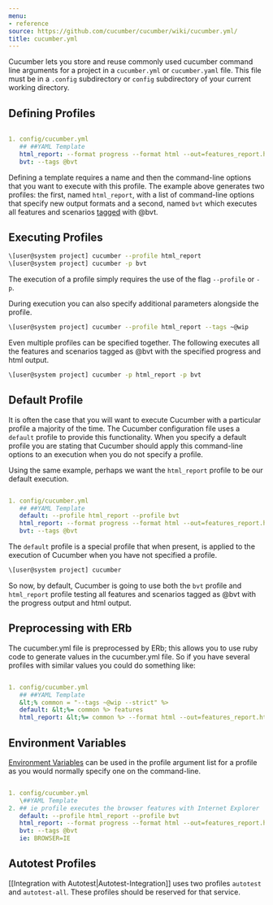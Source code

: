 ```yaml
---
menu:
- reference
source: https://github.com/cucumber/cucumber/wiki/cucumber.yml/
title: cucumber.yml
---
```


Cucumber lets you store and reuse commonly used cucumber command line arguments for a project in a `cucumber.yml` or `cucumber.yaml` file. This file must be in a `.config` subdirectory or `config` subdirectory of your current working directory.

## Defining Profiles

```yaml

1. config/cucumber.yml
   ## ##YAML Template
   html_report: --format progress --format html --out=features_report.html
   bvt: --tags @bvt
   ```

Defining a template requires a name and then the command-line options that you want to execute with this profile. The example above generates two profiles: the first, named `html_report`, with a list of command-line options that specify new output formats and a second, named `bvt` which executes all features and scenarios [tagged](/cucumber/tags/) with @bvt.

## Executing Profiles

```bash
\[user@system project] cucumber --profile html_report
\[user@system project] cucumber -p bvt
```

The execution of a profile simply requires the use of the flag `--profile` or `-p`.

During execution you can also specify additional parameters alongside the profile.

```bash
\[user@system project] cucumber --profile html_report --tags ~@wip
```

Even multiple profiles can be specified together. The following executes all the features and scenarios tagged as @bvt with the specified progress and html output.

```bash
\[user@system project] cucumber -p html_report -p bvt
```

## Default Profile

It is often the case that you will want to execute Cucumber with a particular profile a majority of the time. The Cucumber configuration file uses a `default` profile to provide this functionality. When you specify a default profile you are stating that Cucumber should apply this command-line options to an execution when you do not specify a profile.

Using the same example, perhaps we want the `html_report` profile to be our default execution.
```yaml

1. config/cucumber.yml
   ## ##YAML Template
   default: --profile html_report --profile bvt
   html_report: --format progress --format html --out=features_report.html
   bvt: --tags @bvt
   ```

The `default` profile is a special profile that when present, is applied to the execution of Cucumber when you have not specified a profile.

```bash
\[user@system project] cucumber
```

So now, by default, Cucumber is going to use both the `bvt` profile and `html_report` profile testing all features and scenarios tagged as @bvt with the progress output and html output.

## Preprocessing with ERb

The cucumber.yml file is preprocessed by ERb; this allows you to use ruby code to generate values in the cucumber.yml file. So if you have several profiles with similar values you could do something like:

```yaml

1. config/cucumber.yml
   ## ##YAML Template
   &lt;% common = "--tags ~@wip --strict" %>
   default: &lt;%= common %> features
   html_report: &lt;%= common %> --format html --out=features_report.html features
   ```

## Environment Variables

[Environment Variables](/cucumber/environment-variables/) can be used in the profile argument list for a profile as you would normally specify one on the command-line.

```yaml

1. config/cucumber.yml
   \##YAML Template
2. ## ie profile executes the browser features with Internet Explorer
   default: --profile html_report --profile bvt
   html_report: --format progress --format html --out=features_report.html
   bvt: --tags @bvt
   ie: BROWSER=IE
   ```

## Autotest Profiles

[[Integration with Autotest|Autotest-Integration]] uses two profiles `autotest` and `autotest-all`. These profiles should be reserved for that service.
